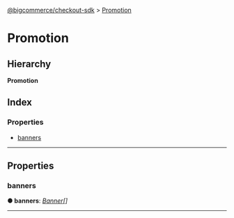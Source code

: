 [@bigcommerce/checkout-sdk](../README.md) > [Promotion](../interfaces/promotion.md)

# Promotion

## Hierarchy

**Promotion**

## Index

### Properties

* [banners](promotion.md#banners)

---

## Properties

<a id="banners"></a>

###  banners

**● banners**: *[Banner](banner.md)[]*

___

